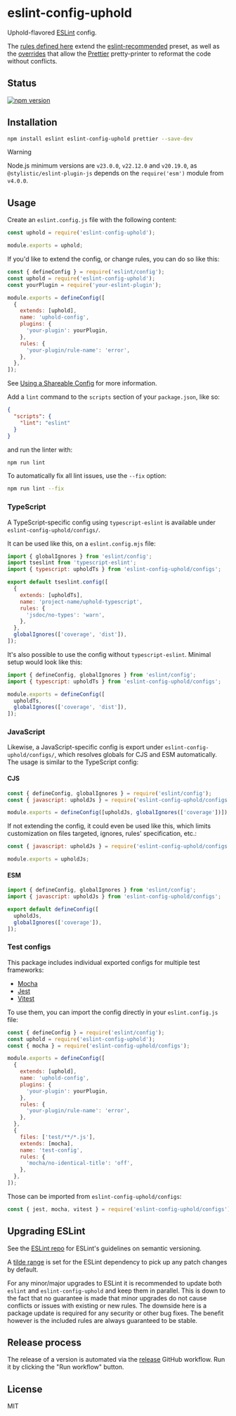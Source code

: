 # eslint-config-uphold

Uphold-flavored [ESLint](https://eslint.org/) config.

The [rules defined here](https://github.com/uphold/eslint-config-uphold/blob/master/src/index.js)
extend the [eslint-recommended](https://github.com/eslint/eslint/blob/master/conf/eslint-recommended.js) preset,
as well as the [overrides](https://github.com/prettier/eslint-config-prettier/blob/master/index.js)
that allow the [Prettier](https://prettier.io) pretty-printer to reformat the code without conflicts.

## Status

[![npm version][npm-image]][npm-url]

## Installation

```sh
npm install eslint eslint-config-uphold prettier --save-dev
```

> [!WARNING]
> Node.js minimum versions are `v23.0.0`, `v22.12.0` and `v20.19.0`, as `@stylistic/eslint-plugin-js` depends on the `require('esm')` module from `v4.0.0`.

## Usage

Create an `eslint.config.js` file with the following content:

```js
const uphold = require('eslint-config-uphold');

module.exports = uphold;
```

If you'd like to extend the config, or change rules, you can do so like this:

```js
const { defineConfig } = require('eslint/config');
const uphold = require('eslint-config-uphold');
const yourPlugin = require('your-eslint-plugin');

module.exports = defineConfig([
  {
    extends: [uphold],
    name: 'uphold-config',
    plugins: {
      'your-plugin': yourPlugin,
    },
    rules: {
      'your-plugin/rule-name': 'error',
    },
  },
]);
```

See [Using a Shareable Config](https://eslint.org/docs/latest/extend/shareable-configs#using-a-shareable-config) for more information.

Add a `lint` command to the `scripts` section of your `package.json`, like so:

```json
{
  "scripts": {
    "lint": "eslint"
  }
}
```

and run the linter with:

```sh
npm run lint
```

To automatically fix all lint issues, use the `--fix` option:

```sh
npm run lint --fix
```

### TypeScript

A TypeScript-specific config using `typescript-eslint` is available under `eslint-config-uphold/configs/`.

It can be used like this, on a `eslint.config.mjs` file:

```js
import { globalIgnores } from 'eslint/config';
import tseslint from 'typescript-eslint';
import { typescript: upholdTs } from 'eslint-config-uphold/configs';

export default tseslint.config([
  {
    extends: [upholdTs],
    name: 'project-name/uphold-typescript',
    rules: {
      'jsdoc/no-types': 'warn',
    },
  },
  globalIgnores(['coverage', 'dist']),
]);
```

It's also possible to use the config without `typescript-eslint`. Minimal setup would look like this:

```js
import { defineConfig, globalIgnores } from 'eslint/config';
import { typescript: upholdTs } from 'eslint-config-uphold/configs';

module.exports = defineConfig([
  upholdTs,
  globalIgnores(['coverage', 'dist']),
]);
```

### JavaScript

Likewise, a JavaScript-specific config is export under `eslint-config-uphold/configs/`, which resolves globals for CJS and ESM automatically. The usage is similar to the TypeScript config:

#### CJS

```js
const { defineConfig, globalIgnores } = require('eslint/config');
const { javascript: upholdJs } = require('eslint-config-uphold/configs');

module.exports = defineConfig([upholdJs, globalIgnores(['coverage'])]);
```

If not extending the config, it could even be used like this, which limits customization on files targeted, ignores, rules' specification, etc.:

```js
const { javascript: upholdJs } = require('eslint-config-uphold/configs');

module.exports = upholdJs;
```

#### ESM

```js
import { defineConfig, globalIgnores } from 'eslint/config';
import { javascript: upholdJs } from 'eslint-config-uphold/configs';

export default defineConfig([
  upholdJs,
  globalIgnores(['coverage']),
]);
```

### Test configs

This package includes individual exported configs for multiple test frameworks:

- [Mocha](https://mochajs.org/)
- [Jest](https://jestjs.io/)
- [Vitest](https://vitest.dev/)

To use them, you can import the config directly in your `eslint.config.js` file:

```js
const { defineConfig } = require('eslint/config');
const uphold = require('eslint-config-uphold');
const { mocha } = require('eslint-config-uphold/configs');

module.exports = defineConfig([
  {
    extends: [uphold],
    name: 'uphold-config',
    plugins: {
      'your-plugin': yourPlugin,
    },
    rules: {
      'your-plugin/rule-name': 'error',
    },
  },
  {
    files: ['test/**/*.js'],
    extends: [mocha],
    name: 'test-config',
    rules: {
      'mocha/no-identical-title': 'off',
    },
  },
]);
```

Those can be imported from `eslint-config-uphold/configs`:

```js
const { jest, mocha, vitest } = require('eslint-config-uphold/configs');
```

## Upgrading ESLint

See the [ESLint repo](https://github.com/eslint/eslint#semantic-versioning-policy) for ESLint's guidelines on semantic versioning.

A [tilde range](https://docs.npmjs.com/cli/v6/using-npm/semver#tilde-ranges-123-12-1) is set for the ESLint dependency to pick up any patch changes by default.

For any minor/major upgrades to ESLint it is recommended to update both `eslint` and `eslint-config-uphold` and keep them in parallel.
This is down to the fact that no guarantee is made that minor upgrades do not cause conflicts or issues with existing or new rules.
The downside here is a package update is required for any security or other bug fixes.
The benefit however is the included rules are always guaranteed to be stable.

## Release process

The release of a version is automated via the [release](https://github.com/uphold/eslint-config-uphold/.github/workflows/release.yml) GitHub workflow.
Run it by clicking the "Run workflow" button.

## License

MIT

[npm-image]: https://img.shields.io/npm/v/eslint-config-uphold.svg
[npm-url]: https://www.npmjs.com/package/eslint-config-uphold

